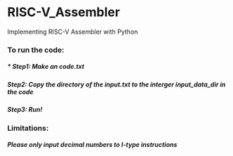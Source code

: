 # RISC-V_Assembler

Implementing RISC-V Assembler with Python

### To run the code:

##### * Step1: Make an code.txt
##### Step2: Copy the directory of the input.txt to the interger input_data_dir in the code
##### Step3: Run!

### Limitations:

##### Please only input decimal numbers to I-type instructions
